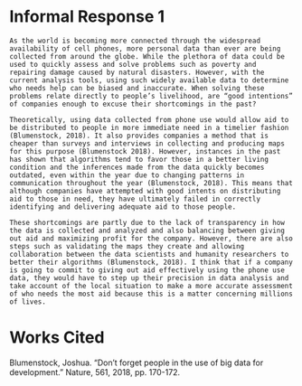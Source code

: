 # Informal Response 1 
	As the world is becoming more connected through the widespread availability of cell phones, more personal data than ever are being collected from around the globe. While the plethora of data could be used to quickly assess and solve problems such as poverty and repairing damage caused by natural disasters. However, with the current analysis tools, using such widely available data to determine who needs help can be biased and inaccurate. When solving these problems relate directly to people’s livelihood, are “good intentions” of companies enough to excuse their shortcomings in the past?
	
	Theoretically, using data collected from phone use would allow aid to be distributed to people in more immediate need in a timelier fashion (Blumenstock, 2018). It also provides companies a method that is cheaper than surveys and interviews in collecting and producing maps for this purpose (Blumenstock 2018). However, instances in the past has shown that algorithms tend to favor those in a better living condition and the inferences made from the data quickly becomes outdated, even within the year due to changing patterns in communication throughout the year (Blumenstock, 2018). This means that although companies have attempted with good intents on distributing aid to those in need, they have ultimately failed in correctly identifying and delivering adequate aid to those people. 
	
	These shortcomings are partly due to the lack of transparency in how the data is collected and analyzed and also balancing between giving out aid and maximizing profit for the company. However, there are also steps such as validating the maps they create and allowing collaboration between the data scientists and humanity researchers to better their algorithms (Blumenstock, 2018). I think that if a company is going to commit to giving out aid effectively using the phone use data, they would have to step up their precision in data analysis and take account of the local situation to make a more accurate assessment of who needs the most aid because this is a matter concerning millions of lives. 

# Works Cited
Blumenstock, Joshua. “Don’t forget people in the use of big data for development.” Nature, 561, 2018, pp. 170-172.
